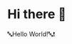 # Hi there 👋

🔤Hello World!🔤❗️

<html>
  <head>
    <style>
      :root {
          --parent-width: 230px;
          --parent-height: 50px;
          --link-width: 30px;
          --color-bg: #F0F5;
          --color-parent: white;
          --color-overlay: #1e6cfb;
          --default-padding: 10px;
          --timing-animation: .3s;
          --color-text: grey;
}

                    /* body {

                    } */

                    .container1 {
                              cursor: pointer;
                              /* padding: 5px; */
                              /* margin-bottom: 1000px; */
                              display: flex;
                              /* width: 100vw;
                              height: 50vh; */
                              background-color: var(--color-bg);
                              justify-content: center;
                              align-items: center;
                    }

                    .shareButtons {
                              position: relative;
                              width: var(--parent-width);
                              height: var(--parent-height);
                              background-color: var(--color-parent);
                              padding: 0 var(--default-padding);
                              border-radius: 25px;
                              overflow: hidden;
                    }

                    .shareButtons_text {
                              position: absolute;
                              top: 0;
                              bottom: 0;
                              right: 0;
                              left: 0;
                              font-family: Helvetica sans-serif;
                              color: var(--color-text);
                              display: flex;
                              align-items: center;
                              justify-content: center;
                    }

                    .shareButtons_overlay {
                              position: absolute;
                              top: 0;
                              bottom: 0;
                              right: 0;
                              left: 0;
                              background-color: transparent;
                              transition: all var(--timing-animation);
                    }

                    .shareButtons_links {
                              position: relative;
                              display: flex;
                              /* width: 20%; */
                              /* background-color: transparent; */
                    }

                    .shareButtons_link {
                              display: flex;
                              align-items: center;
                              justify-content: center;
                              width: var(--link-width);
                              height: var(--link-width);
                              background-color: var(--color-parent);
                              border-radius: 50%;
                              cursor: pointer;
                              transform: translateY(calc(100% * 2));
                              margin: var(--default-padding) calc(var(--default-padding)/2);
                              transition: all var(--timing-animation);
                              /* background-color: transparent; */
                    }

                    .i {
                              width: 10px;
                              height: 10px;
                    }

                    .shareButtons:hover .shareButtons_overlay{
                              background-color: var(--color-overlay);
                    }

                    .shareButtons:hover .shareButtons_link{
                              transform: translateY(0);
                    }

                    .shareButtons_link:nth-child(2){
                              transition-delay: .05s;
                    }
                    .shareButtons_link:nth-child(3){
                              transition-delay: .1s;
                    }
                    .shareButtons_link:nth-child(4){
                              transition-delay: .15s;
                    }
    </style>
  </head>
  <body>
    <div class="container1">
                    <div class="shareButtons">
                        <div class="shareButtons_text">Share Your Profile</div>
                        <div class="shareButtons_overlay"></div>
                        <div class="shareButtons_links">
                            <a href="#" class="shareButtons_link">
                                <img src="facebook-svgrepo-com.svg" alt="Facebook" class="i">
                            </a>
                            <a href="#" class="shareButtons_link">
                                <img src="github-svgrepo-com.svg" alt="Github" class="i">
                            </a>
                            <a href="#" class="shareButtons_link">
                                <img src="hashnode-icon-svgrepo-com.svg" alt="Hashnode" class="i">
                            </a>
                            <a href="#" class="shareButtons_link">
                                <img src="instagram-svgrepo-com.svg" alt="Instagram" class="i">
                            </a>
                            <a href="#" class="shareButtons_link">
                                <img src="twitter-svgrepo-com.svg" alt="Twitter" class="i">
                            </a>
                        </div>
                    </div>
     </div>
  </body>
</html>

<!--
**mohamed20911/mohamed20911** is a ✨ _special_ ✨ repository because its `README.md` (this file) appears on your GitHub profile.

Here are some ideas to get you started:

- 🔭 I’m currently working on ...
- 🌱 I’m currently learning ...
- 👯 I’m looking to collaborate on ...
- 🤔 I’m looking for help with ...
- 💬 Ask me about ...
- 📫 How to reach me: ...
- 😄 Pronouns: ...
- ⚡ Fun fact: ...
-->
